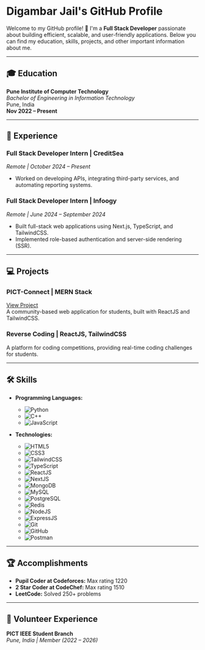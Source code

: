 # Digambar Jail's GitHub Profile

Welcome to my GitHub profile! 👋 I'm a **Full Stack Developer** passionate about building efficient, scalable, and user-friendly applications. Below you can find my education, skills, projects, and other important information about me.

---

## 🎓 Education

**Pune Institute of Computer Technology**  
_Bachelor of Engineering in Information Technology_  
Pune, India  
**Nov 2022 – Present**

---

## 💼 Experience

### **Full Stack Developer Intern | CreditSea**
_Remote | October 2024 – Present_

- Worked on developing APIs, integrating third-party services, and automating reporting systems.

### **Full Stack Developer Intern | Infoogy**
_Remote | June 2024 – September 2024_

- Built full-stack web applications using Next.js, TypeScript, and TailwindCSS.
- Implemented role-based authentication and server-side rendering (SSR).

---

## 💻 Projects

### **PICT-Connect | MERN Stack**  
[View Project](https://pict-connect.onrender.com)  
A community-based web application for students, built with ReactJS and TailwindCSS.

### **Reverse Coding | ReactJS, TailwindCSS**  
A platform for coding competitions, providing real-time coding challenges for students.

---

## 🛠 Skills

- **Programming Languages:**
  - ![Python](https://img.shields.io/badge/-Python-3776AB?style=flat-square&logo=python&logoColor=white)
  - ![C++](https://img.shields.io/badge/-C++-00599C?style=flat-square&logo=cplusplus&logoColor=white)
  - ![JavaScript](https://img.shields.io/badge/-JavaScript-F7DF1E?style=flat-square&logo=javascript&logoColor=black)

- **Technologies:**
  - ![HTML5](https://img.shields.io/badge/-HTML5-E34F26?style=flat-square&logo=html5&logoColor=white)
  - ![CSS3](https://img.shields.io/badge/-CSS3-1572B6?style=flat-square&logo=css3&logoColor=white)
  - ![TailwindCSS](https://img.shields.io/badge/-TailwindCSS-38B2AC?style=flat-square&logo=tailwindcss&logoColor=white)
  - ![TypeScript](https://img.shields.io/badge/-TypeScript-3178C6?style=flat-square&logo=typescript&logoColor=white)
  - ![ReactJS](https://img.shields.io/badge/-ReactJS-61DAFB?style=flat-square&logo=react&logoColor=black)
  - ![NextJS](https://img.shields.io/badge/-NextJS-000000?style=flat-square&logo=next.js&logoColor=white)
  - ![MongoDB](https://img.shields.io/badge/-MongoDB-47A248?style=flat-square&logo=mongodb&logoColor=white)
  - ![MySQL](https://img.shields.io/badge/-MySQL-4479A1?style=flat-square&logo=mysql&logoColor=white)
  - ![PostgreSQL](https://img.shields.io/badge/-PostgreSQL-336791?style=flat-square&logo=postgresql&logoColor=white)
  - ![Redis](https://img.shields.io/badge/-Redis-DC382D?style=flat-square&logo=redis&logoColor=white)
  - ![NodeJS](https://img.shields.io/badge/-NodeJS-339933?style=flat-square&logo=node.js&logoColor=white)
  - ![ExpressJS](https://img.shields.io/badge/-ExpressJS-000000?style=flat-square&logo=express&logoColor=white)
  - ![Git](https://img.shields.io/badge/-Git-F05032?style=flat-square&logo=git&logoColor=white)
  - ![GitHub](https://img.shields.io/badge/-GitHub-181717?style=flat-square&logo=github&logoColor=white)
  - ![Postman](https://img.shields.io/badge/-Postman-FF6C37?style=flat-square&logo=postman&logoColor=white)

---

## 🏆 Accomplishments

- **Pupil Coder at Codeforces:** Max rating 1220
- **2 Star Coder at CodeChef:** Max rating 1510
- **LeetCode:** Solved 250+ problems

---

## 🤝 Volunteer Experience

**PICT IEEE Student Branch**  
_Pune, India | Member (2022 – 2026)_
